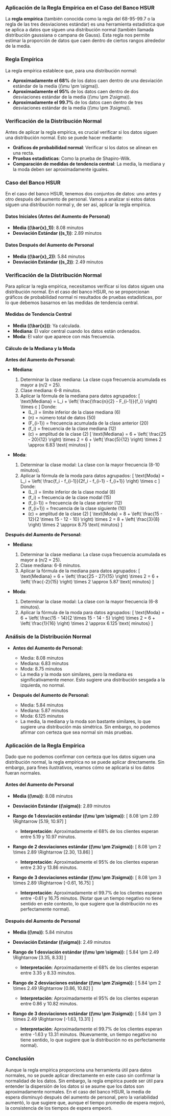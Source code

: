### Aplicación de la Regla Empírica en el Caso del Banco HSUR

La **regla empírica** (también conocida como la regla del 68-95-99.7 o la regla de las tres desviaciones estándar) es una herramienta estadística que se aplica a datos que siguen una distribución normal (también llamada distribución gaussiana o campana de Gauss). Esta regla nos permite estimar la proporción de datos que caen dentro de ciertos rangos alrededor de la media.

### Regla Empírica
La regla empírica establece que, para una distribución normal:
- **Aproximadamente el 68%** de los datos caen dentro de una desviación estándar de la media (\(\mu \pm \sigma\)).
- **Aproximadamente el 95%** de los datos caen dentro de dos desviaciones estándar de la media (\(\mu \pm 2\sigma\)).
- **Aproximadamente el 99.7%** de los datos caen dentro de tres desviaciones estándar de la media (\(\mu \pm 3\sigma\)).

### Verificación de la Distribución Normal
Antes de aplicar la regla empírica, es crucial verificar si los datos siguen una distribución normal. Esto se puede hacer mediante:
- **Gráficos de probabilidad normal**: Verificar si los datos se alinean en una recta.
- **Pruebas estadísticas**: Como la prueba de Shapiro-Wilk.
- **Comparación de medidas de tendencia central**: La media, la mediana y la moda deben ser aproximadamente iguales.

### Caso del Banco HSUR
En el caso del banco HSUR, tenemos dos conjuntos de datos: uno antes y otro después del aumento de personal. Vamos a analizar si estos datos siguen una distribución normal y, de ser así, aplicar la regla empírica.

#### Datos Iniciales (Antes del Aumento de Personal)
- **Media (\(\bar{x}_1\))**: 8.08 minutos
- **Desviación Estándar (\(s_1\))**: 2.89 minutos

#### Datos Después del Aumento de Personal
- **Media (\(\bar{x}_2\))**: 5.84 minutos
- **Desviación Estándar (\(s_2\))**: 2.49 minutos

### Verificación de la Distribución Normal
Para aplicar la regla empírica, necesitamos verificar si los datos siguen una distribución normal. En el caso del banco HSUR, no se proporcionan gráficos de probabilidad normal ni resultados de pruebas estadísticas, por lo que debemos basarnos en las medidas de tendencia central.

#### Medidas de Tendencia Central
- **Media (\(\bar{x}\))**: Ya calculada.
- **Mediana**: El valor central cuando los datos están ordenados.
- **Moda**: El valor que aparece con más frecuencia.

#### Cálculo de la Mediana y la Moda
**Antes del Aumento de Personal:**
- **Mediana**:
    1. Determinar la clase mediana: La clase cuya frecuencia acumulada es mayor a \(n/2 = 25\).
    2. Clase mediana: 6-8 minutos.
    3. Aplicar la fórmula de la mediana para datos agrupados:
       \[
       \text{Mediana} = L_i + \left( \frac{\frac{n}{2} - F_{i-1}}{f_i} \right) \times c
       \]
       Donde:
        - \(L_i\) = límite inferior de la clase mediana (6)
        - \(n\) = número total de datos (50)
        - \(F_{i-1}\) = frecuencia acumulada de la clase anterior (20)
        - \(f_i\) = frecuencia de la clase mediana (12)
        - \(c\) = amplitud de la clase (2)
          \[
          \text{Mediana} = 6 + \left( \frac{25 - 20}{12} \right) \times 2 = 6 + \left( \frac{5}{12} \right) \times 2 \approx 6.83 \text{ minutos}
          \]

- **Moda**:
    1. Determinar la clase modal: La clase con la mayor frecuencia (8-10 minutos).
    2. Aplicar la fórmula de la moda para datos agrupados:
       \[
       \text{Moda} = L_i + \left( \frac{f_i - f_{i-1}}{2f_i - f_{i-1} - f_{i+1}} \right) \times c
       \]
       Donde:
        - \(L_i\) = límite inferior de la clase modal (8)
        - \(f_i\) = frecuencia de la clase modal (15)
        - \(f_{i-1}\) = frecuencia de la clase anterior (12)
        - \(f_{i+1}\) = frecuencia de la clase siguiente (10)
        - \(c\) = amplitud de la clase (2)
          \[
          \text{Moda} = 8 + \left( \frac{15 - 12}{2 \times 15 - 12 - 10} \right) \times 2 = 8 + \left( \frac{3}{8} \right) \times 2 \approx 8.75 \text{ minutos}
          \]

**Después del Aumento de Personal:**
- **Mediana**:
    1. Determinar la clase mediana: La clase cuya frecuencia acumulada es mayor a \(n/2 = 25\).
    2. Clase mediana: 6-8 minutos.
    3. Aplicar la fórmula de la mediana para datos agrupados:
       \[
       \text{Mediana} = 6 + \left( \frac{25 - 27}{15} \right) \times 2 = 6 + \left( \frac{-2}{15} \right) \times 2 \approx 5.87 \text{ minutos}
       \]

- **Moda**:
    1. Determinar la clase modal: La clase con la mayor frecuencia (6-8 minutos).
    2. Aplicar la fórmula de la moda para datos agrupados:
       \[
       \text{Moda} = 6 + \left( \frac{15 - 14}{2 \times 15 - 14 - 5} \right) \times 2 = 6 + \left( \frac{1}{16} \right) \times 2 \approx 6.125 \text{ minutos}
       \]

### Análisis de la Distribución Normal
- **Antes del Aumento de Personal:**
    - Media: 8.08 minutos
    - Mediana: 6.83 minutos
    - Moda: 8.75 minutos
    - La media y la moda son similares, pero la mediana es significativamente menor. Esto sugiere una distribución sesgada a la izquierda, no normal.

- **Después del Aumento de Personal:**
    - Media: 5.84 minutos
    - Mediana: 5.87 minutos
    - Moda: 6.125 minutos
    - La media, la mediana y la moda son bastante similares, lo que sugiere una distribución más simétrica. Sin embargo, no podemos afirmar con certeza que sea normal sin más pruebas.

### Aplicación de la Regla Empírica
Dado que no podemos confirmar con certeza que los datos siguen una distribución normal, la regla empírica no se puede aplicar directamente. Sin embargo, para fines ilustrativos, veamos cómo se aplicaría si los datos fueran normales.

#### Antes del Aumento de Personal
- **Media (\(\mu\))**: 8.08 minutos
- **Desviación Estándar (\(\sigma\))**: 2.89 minutos

- **Rango de 1 desviación estándar (\(\mu \pm \sigma\))**:
  \[
  8.08 \pm 2.89 \Rightarrow [5.19, 10.97]
  \]
    - **Interpretación**: Aproximadamente el 68% de los clientes esperan entre 5.19 y 10.97 minutos.

- **Rango de 2 desviaciones estándar (\(\mu \pm 2\sigma\))**:
  \[
  8.08 \pm 2 \times 2.89 \Rightarrow [2.30, 13.86]
  \]
    - **Interpretación**: Aproximadamente el 95% de los clientes esperan entre 2.30 y 13.86 minutos.

- **Rango de 3 desviaciones estándar (\(\mu \pm 3\sigma\))**:
  \[
  8.08 \pm 3 \times 2.89 \Rightarrow [-0.61, 16.75]
  \]
    - **Interpretación**: Aproximadamente el 99.7% de los clientes esperan entre -0.61 y 16.75 minutos. (Notar que un tiempo negativo no tiene sentido en este contexto, lo que sugiere que la distribución no es perfectamente normal).

#### Después del Aumento de Personal
- **Media (\(\mu\))**: 5.84 minutos
- **Desviación Estándar (\(\sigma\))**: 2.49 minutos

- **Rango de 1 desviación estándar (\(\mu \pm \sigma\))**:
  \[
  5.84 \pm 2.49 \Rightarrow [3.35, 8.33]
  \]
    - **Interpretación**: Aproximadamente el 68% de los clientes esperan entre 3.35 y 8.33 minutos.

- **Rango de 2 desviaciones estándar (\(\mu \pm 2\sigma\))**:
  \[
  5.84 \pm 2 \times 2.49 \Rightarrow [0.86, 10.82]
  \]
    - **Interpretación**: Aproximadamente el 95% de los clientes esperan entre 0.86 y 10.82 minutos.

- **Rango de 3 desviaciones estándar (\(\mu \pm 3\sigma\))**:
  \[
  5.84 \pm 3 \times 2.49 \Rightarrow [-1.63, 13.31]
  \]
    - **Interpretación**: Aproximadamente el 99.7% de los clientes esperan entre -1.63 y 13.31 minutos. (Nuevamente, un tiempo negativo no tiene sentido, lo que sugiere que la distribución no es perfectamente normal).

### Conclusión
Aunque la regla empírica proporciona una herramienta útil para datos normales, no se puede aplicar directamente en este caso sin confirmar la normalidad de los datos. Sin embargo, la regla empírica puede ser útil para entender la dispersión de los datos si se asume que los datos son aproximadamente normales. En el caso del banco HSUR, la media de espera disminuyó después del aumento de personal, pero la variabilidad aumentó, lo que sugiere que, aunque el tiempo promedio de espera mejoró, la consistencia de los tiempos de espera empeoró.